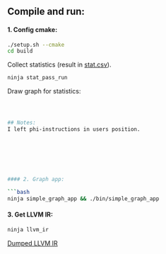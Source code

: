 ## Compile and run:

#### 1. Config cmake:
```bash
./setup.sh --cmake
cd build
```

Collect statistics (result in [stat.csv](./artefacts/stat.csv)).
```bash
ninja stat_pass_run
```

Draw graph for statistics:
```bash



## Notes:
I left phi-instructions in users position.







#### 2. Graph app:

```bash
ninja simple_graph_app && ./bin/simple_graph_app
```

#### 3. Get LLVM IR:
```bash
ninja llvm_ir
```

[Dumped LLVM IR](./artefacts/app.ll)
